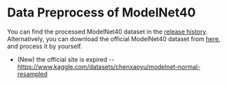 # Data Preprocess of ModelNet40 
You can find the processed ModelNet40 dataset in the [release history](https://github.com/DoranLyong/ModelNet40_preprocess/releases/tag/ModelNet40).
Alternatively, you can download the official ModelNet40 dataset from [here](https://shapenet.cs.stanford.edu/media/modelnet40_normal_resampled.zip), and process it by yourself.
* (New) the official site is expired -- https://www.kaggle.com/datasets/chenxaoyu/modelnet-normal-resampled
